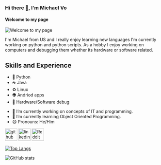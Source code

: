 ### Hi there 👋, I'm Michael Vo
#### Welcome to my page
![Welcome to my page](https://user-images.githubusercontent.com/61261654/114380542-d3314f80-9ba7-11eb-847c-31ba132fb4b8.png)

I'm Michael from US and I really enjoy learning new languages I'm currently working on python and python scripts. As a hobby I enjoy working on computers and debugging them whether its hardware or software related.

## Skills and Experience
* 🐍 Python
* ☕ Java
* ♻ Linux
* 👽 Andriod apps
* 🐜 Hardware/Software debug

- 🔭 I’m currently working on concepts of IT and programming. 
- 🌱 I’m currently learning Object Oriented Programming. 
- 😄 Pronouns: He/Him 


[<img src='https://cdn.jsdelivr.net/npm/simple-icons@3.0.1/icons/github.svg' alt='github' height='40'>](https://github.com/michaelnim)  [<img src='https://cdn.jsdelivr.net/npm/simple-icons@3.0.1/icons/linkedin.svg' alt='linkedin' height='40'>](https://www.linkedin.com/in/michael-vo-180b42238/)  [<img src='https://cdn.jsdelivr.net/npm/simple-icons@3.0.1/icons/reddit.svg' alt='Reddit' height='40'>](https://www.reddit.com/user/TheAwkeardlyOdd)  

[![Top Langs](https://github-readme-stats.vercel.app/api/top-langs/?username=michaelnim)](https://github.com/anuraghazra/github-readme-stats)

![GitHub stats](https://github-readme-stats.vercel.app/api?username=michaelnim&show_icons=true)  


